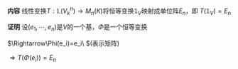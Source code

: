 **内容**
线性变换$T:\mathbb{L}(V^n_k)\rightarrow M_n(K)$将恒等变换$\mathbb1_V$映射成单位阵$E_n$，即 $T(\mathbb1_V)=E_n$

**证明**
设$(e_1,\cdots,e_n)$是$V$的一个基，$\Phi$是一个恒等变换

$\Rightarrow\Phi(e_i)=e_i\ $(表示矩阵) 

$\Rightarrow T(\Phi(e_i))=E_n$

